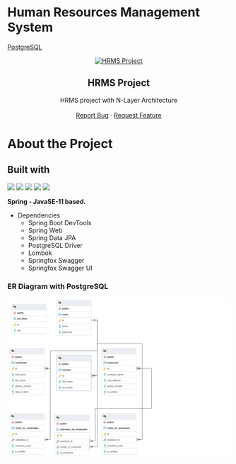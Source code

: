 # Human Resources Management System

<a href="https://github.com/canpolatt/JavaReactHomework6-1">PostgreSQL</a>

<p align="center">

 <a href="https://github.com/canpolatt/HRMS">
    <img src="https://cdn.hrpayrollsystems.net/wp-content/uploads/2019/04/hrms.jpg" alt="HRMS Project" width="50%">
  </a>
<h2 align="center">HRMS Project</h2>
<p align="center">
 HRMS project with N-Layer Architecture
    <br />
    <br />
    <a href="https://github.com/canpolatt/HRMS/issues">Report Bug</a>
   ·
    <a href="https://github.com/canpolatt/HRMS/issues">Request Feature</a>
  </p>
</p>

# About the Project

## Built with
<a href="https://www.java.com/tr/"><img src="https://user-images.githubusercontent.com/61492486/120069442-ae793480-c08e-11eb-8a09-d9c9d4775d18.png" width="70px"></img></a>
<a href="https://spring.io/"><img src="https://user-images.githubusercontent.com/61492486/120069606-71617200-c08f-11eb-924d-310d7ac4acf2.png" width="70px"></img></a>
<a href="https://www.postgresql.org/"><img src="https://user-images.githubusercontent.com/61492486/120069709-f9477c00-c08f-11eb-9880-dcc2794b1a25.png" width="70px"></img></a>
<a href="https://projectlombok.org/"><img src="https://user-images.githubusercontent.com/61492486/120070357-c3f05d80-c092-11eb-8e21-1b6e0c14af1a.png" width="70px"></img></a>
<a href="https://www.baeldung.com/swagger-2-documentation-for-spring-rest-api"><img src="https://user-images.githubusercontent.com/61492486/120070373-dbc7e180-c092-11eb-8d5f-11d5a720b547.png" width="70px"></img></a>







**Spring - JavaSE-11 based.**
* Dependencies
  * Spring Boot DevTools
  * Spring Web
  * Spring Data JPA
  * PostgreSQL Driver
  * Lombok
  * Springfox Swagger
  * Springfox Swagger UI

### ER Diagram with PostgreSQL
![Er Diagram](/er_diagram.png)




